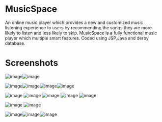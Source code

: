 # MusicSpace
An online music player which provides a new and customized music listening experience to users by recommending the songs they are more likely to listen and less likely to skip. MusicSpace is a fully functional music player which multiple smart features. Coded using JSP,Java and derby database.

# Screenshots

![image](https://user-images.githubusercontent.com/61706649/136417164-2dd36450-8b43-4ed5-89e3-af4fc1c2092f.png)![image](https://user-images.githubusercontent.com/61706649/136417095-310d4c51-35c6-49e7-9584-33d55af44b7a.png)


![image](https://user-images.githubusercontent.com/61706649/136412548-cc491098-2cec-48a4-a025-e652395e3cb5.png)![image](https://user-images.githubusercontent.com/61706649/136412519-29c808d0-5044-4123-bd7c-0002b47607f3.png)![image](https://user-images.githubusercontent.com/61706649/136412482-42545ca8-18ff-429c-9c72-a22889871ffa.png)![image](https://user-images.githubusercontent.com/61706649/136412429-7f77fdac-cba9-485c-a4cd-d45c55b4e0eb.png)


![image](https://user-images.githubusercontent.com/61706649/136413304-e6e42a44-6a08-4be7-be2e-2a21c609b1c3.png)
![image](https://user-images.githubusercontent.com/61706649/136416647-06819897-4475-4fa6-a569-4778338acb52.png)
![image](https://user-images.githubusercontent.com/61706649/136416666-74a85a30-72ab-4dc6-918a-1e6a190ed9a1.png)
![image](https://user-images.githubusercontent.com/61706649/136416715-493750ee-3963-4b6d-bf55-f5c3a01a0670.png)
![image](https://user-images.githubusercontent.com/61706649/136416732-ec3b8c63-a669-4e06-8dfa-d0949a3ff394.png)


![image](https://user-images.githubusercontent.com/61706649/136416831-1d166a37-d767-4b51-be98-c1c63de92d4c.png)
![image](https://user-images.githubusercontent.com/61706649/136416877-8e35da83-1ad9-4c72-af8d-5846587f5dd2.png)

![image](https://user-images.githubusercontent.com/61706649/136412320-6977b78a-416a-479d-89f2-f87e3b007534.png)![image](https://user-images.githubusercontent.com/61706649/136412273-2cfe5b2a-98dc-468a-ad6d-c135c0f134db.png)![image](https://user-images.githubusercontent.com/61706649/136412235-c953a8a0-8063-4b2d-a9b5-c4b1b01ea854.png)
